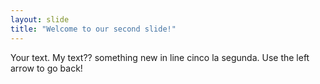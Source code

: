 ```yaml
---
layout: slide
title: "Welcome to our second slide!"
---
```

Your text. My text?? something new in line cinco
la segunda.
Use the left arrow to go back!
